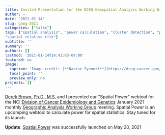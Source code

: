 ```yaml
---
title: Invited Presentation for the DCEG Geospatial Analysis Working Group
author: ~
date: '2021-01-14'
slug: gawg-2021
categories: ["talks"]
tags: ["spatial analysis", "power calculation", "cluster detection", "point pattern", "kernel density estimation", 
"spatial relative risk"]
subtitle: ''
summary: ''
authors: []
lastmod: '2021-01-14T14:41:03-04:00'
featured: no
image:
  caption: 'Image credit: [**Naoise Synnott**](https://dceg.cancer.gov/fellowship-training/what-our-fellows-do/meet-current-fellows/iteb-fellows#naoise-synnott-phd-mph-postdoctoral-fellow)'
  focal_point: ''
  preview_only: no
projects: []
---
```


[Derek Brown, Ph.D., M.S.](https://dceg.cancer.gov/fellowship-training/fellowship-experience/meet-fellows/iteb/brown-derek) and I presented our "Spatial Power" webtool for the NCI [Division of Cancer Epidemiology and Genetics](https://dceg.cancer.gov/) January 2021 monthly [Geographic Analysis Working Group](https://dceg.cancer.gov/research/how-we-study/exposure-assessment/gis-environmental-exposure) meeting. Spatial Power is an upcomping webtool to calculate power for spatial statistics. Stay tuned for its launch.

**Update**: [Spatial Power](https://analysistools.cancer.gov/spatial-power) was successfully launched on May 20, 2021